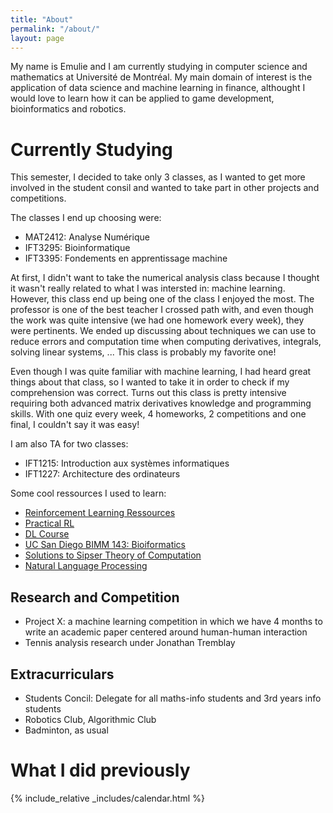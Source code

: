 ```yaml
---
title: "About"
permalink: "/about/"
layout: page
---
```


My name is Emulie and I am currently studying in computer science and mathematics at Université de 
Montréal. My main domain of interest is the application of data science and
machine learning in finance, althought I would love 
to learn how it can be applied to game development, bioinformatics and robotics.

# Currently Studying

This semester, I decided to take only 3 classes, as I wanted to get more involved 
in the student consil and wanted to take part in other projects and competitions.

The classes I end up choosing were:

- MAT2412: Analyse Numérique
- IFT3295: Bioinformatique
- IFT3395: Fondements en apprentissage machine

At first, I didn't want to take the numerical analysis class because I thought 
it wasn't really related to what I was intersted in: machine learning. However, 
this class end up being one of the class I enjoyed the most. The professor 
is one of the best teacher I crossed path with, and even though the work was 
quite intensive (we had one homework every week), they were pertinents. We 
ended up discussing about techniques we can use to reduce errors and computation 
time when computing derivatives, integrals, solving linear systems, ... This 
class is probably my favorite one!

Even though I was quite familiar with machine learning, I had heard great 
things about that class, so I wanted to take it in order to check if my 
comprehension was correct. Turns out this class is pretty intensive requiring 
both advanced matrix derivatives knowledge and programming skills. With one 
quiz every week, 4 homeworks, 2 competitions and one final, I couldn't say it 
was easy!


I am also TA for two classes:

- IFT1215: Introduction aux systèmes informatiques
- IFT1227: Architecture des ordinateurs

Some cool ressources I used to learn:

- [Reinforcement Learning Ressources](https://github.com/dennybritz/reinforcement-learning)
- [Practical RL](https://github.com/yandexdataschool/Practical_RL)
- [DL Course](https://github.com/simoninithomas/Deep_reinforcement_learning_Course)
- [UC San Diego BIMM 143: Bioiformatics](https://bioboot.github.io/bimm143_F18/lectures/)
- [Solutions to Sipser Theory of Computation](https://github.com/gaurangsaini/sipser-computation-3rd-solutions)
- [Natural Language Processing](https://github.com/yandexdataschool/nlp_course)

## Research and Competition

- Project X: a machine learning competition in which we have 4 months to write 
  an academic paper centered around human-human interaction
- Tennis analysis research under Jonathan Tremblay

## Extracurriculars

- Students Concil: Delegate for all maths-info students and 3rd years info students
- Robotics Club, Algorithmic Club
- Badminton, as usual



# What I did previously

{% include_relative _includes/calendar.html %}
